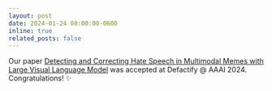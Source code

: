```yaml
---
layout: post
date: 2024-01-24 08:00:00-0600
inline: true
related_posts: false
---
```


Our paper [Detecting and Correcting Hate Speech in Multimodal Memes with Large Visual Language Model](https://arxiv.org/pdf/2311.06737.pdf) was accepted at Defactify @ AAAI 2024. Congratulations! :sparkles: